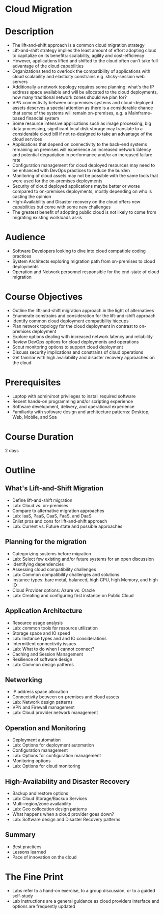 # Cloud Migration

# Description

* The lift-and-shift approach is a common cloud migration strategy
* Lift-and-shift strategy implies the least amount of effort adopting cloud to capitalize on its benefits: scalability, agility and cost-efficiency
* However, applications lifted and shifted to the cloud often can't take full advantage of the cloud capabilities
* Organizations tend to overlook the compatibility of applications with cloud scalability and elasticity constrains e.g. sticky-session web servers
* Additionally a network topology requires some planning: what's the IP address space available and will be allocated to the cloud deployments, how many traditional network zones should we plan for?
* VPN connectivity between on-premises systems and cloud-deployed assets deserves a special attention as there is a considerable chance that some of the systems will remain on-premises, e.g. a Mainframe-based financial system
* Some resource intensive applications such as image processing, big data processing, significant local disk storage may translate to a considerable cloud bill if not re-designed to take an advantage of the cloud services
* Applications that depend on connectivity to the back-end systems remaining on premises will experience an increased network latency and potential degradation in performance and/or an increased failure rate
* Configuration management for cloud deployed resources may need to be enhanced with DevOps practices to reduce the burden
* Monitoring of cloud assets may not be possible with the same tools that were used for the on-premises deployments
* Security of cloud deployed applications maybe better or worse compared to on-premises deployments, mostly depending on who is casting the opinion
* High-Availability and Disaster recovery on the cloud offers new capabilities but come with some new challenges
* The greatest benefit of adopting public cloud is not likely to come from migrating existing workloads as-is 

# Audience

* Software Developers looking to dive into cloud compatible coding practices
* System Architects exploring migration path from on-premises to cloud deployments
* Operation and Network personnel responsible for the end-state of cloud migration

# Course Objectives

* Outline the lift-and-shift migration approach in the light of alternatives
* Enumerate constrains and consideration for the lift-and-shift approach
* Identify common cloud deployment compatibility hiccups
* Plan network topology for the cloud deployment in contrast to on-premises deployment
* Explore options dealing with increased network latency and reliability
* Review DevOps options for cloud deployments and operations
* Scout monitoring options to support cloud deployment
* Discuss security implications and constrains of cloud operations
* Get familiar with high availability and disaster recovery approaches on the cloud

# Prerequisites

* Laptop with admin/root privileges to install required software
* Recent hands-on programming and/or scripting experience
* Software development, delivery, and operational experience
* Familiarity with software design and architecture patterns: Desktop, Web, Mobile, and Soa

# Course Duration
2 days

# Outline

## What's Lift-and-Shift Migration

* Define lift-and-shift migration
* Lab: Cloud vs. on-premises
* Compare to alternative migration approaches
* Lab: IaaS, PaaS, CaaS, FaaS, and DaaS
* Enlist pros and cons for lift-and-shift approach
* Lab: Current vs. Future state and possible approaches

## Planning for the migration

* Categorizing systems before migration
* Lab: Select few existing and/or future systems for an open discussion
* Identifying dependencies
* Assessing cloud compatibility challenges
* Lab: Common compatibility challenges and solutions
* Instance types: bare metal, balanced, high CPU, high Memory, and high IO
* Cloud Provider options: Azure vs. Oracle
* Lab: Creating and configuring first instance on Public Cloud 

## Application Architecture

* Resource usage analysis
* Lab: common tools for resource utilization
* Storage space and IO speed
* Lab: Instance types and and IO considerations
* Intermittent connectivity issues
* Lab: What to do when I cannot connect?
* Caching and Session Management
* Resilience of software design
* Lab: Common design patterns

## Networking

* IP address space allocation
* Connectivity between on-premises and cloud assets
* Lab: Network design patterns
* VPN and Firewall management
* Lab: Cloud provider network management

## Operation and Monitoring

* Deployment automation
* Lab: Options for deployment automation
* Configuration management
* Lab: Options for configuration management
* Monitoring options
* Lab: Options for cloud monitoring

## High-Availability and Disaster Recovery

* Backup and restore options
* Lab: Cloud Storage/Backup Services
* Multi-region/zone availability
* Lab: Geo collocation design patterns
* What happens when a cloud provider goes down?
* Lab: Software design and Disaster Recovery patterns

## Summary

* Best practices
* Lessons learned
* Pace of innovation on the cloud

# The Fine Print
* Labs refer to a hand-on exercise, to a group discussion, or to a guided self-study
* Lab instructions are a general guidance as cloud providers interface and options are frequently updated